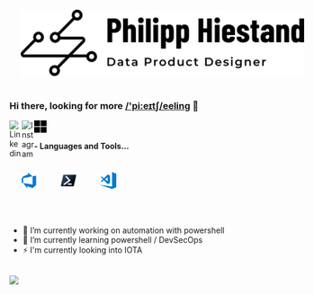 <img src="https://github.com/pheeling/pheeling/blob/master/resources/pic/social/Profession.png" alt="DataProductDesigner" style="vertical-align:top; margin:20px" width="1200px">

<br />

### Hi there, looking for more [/'pi:eɪtʃ/eeling](https://philipphiestand.ch) 👋

<a href="https://www.linkedin.com/in/philipp-hiestand-498a8673/">
  <img align="left" alt="Linkedin" width="22px" src="https://cdn.jsdelivr.net/npm/simple-icons@v3/icons/linkedin.svg" />
</a>
<a href="https://www.instagram.com/philipphiestand/">
  <img align="left" alt="Instagram" width="22px" src="https://cdn.jsdelivr.net/npm/simple-icons@v3/icons/instagram.svg" />
</a>
<a href="https://techcommunity.microsoft.com/t5/user/viewprofilepage/user-id/561080">
  <img align="left" alt="MS TechCommunity" width="22px" src="https://github.com/pheeling/pheeling/blob/master/resources/pic/social/Microsoft_logo_social.png" />
</a>

<br />

#### - Languages and Tools...

<p align="left">
 <img src="https://github.com/pheeling/pheeling/blob/master/resources/pic/languages/azureDevOps.png" alt="Azure DevOps" style="vertical-align:top; margin:20px" width="30px" height="30px"><img src="https://github.com/pheeling/pheeling/blob/master/resources/pic/languages/PowerShell_Core_6.0_icon.png" alt="PSCore" style="vertical-align:top; margin:20px" width="30px" height="30px"><img src="https://github.com/pheeling/pheeling/blob/master/resources/pic/languages/Visual_Studio_Code_1.18_icon.png" alt="VisualStudioCode" style="vertical-align:top; margin:20px" width="30px" height="30px">

</p>

<br />

- 🔭 I’m currently working on automation with powershell
- 🌱 I’m currently learning powershell / DevSecOps
- ⚡ I'm currently looking into IOTA

<br />


<img src="https://github-readme-stats.vercel.app/api?username=pheeling&show_icons=true&title_color=fff&icon_color=79ff97&text_color=9f9f9f&bg_color=151515">

<!--
**pheeling/pheeling** is a ✨ _special_ ✨ repository because its `README.md` (this file) appears on your GitHub profile.

Here are some ideas to get you started:

- 🔭 I’m currently working on ...
- 🌱 I’m currently learning ...
- 👯 I’m looking to collaborate on ...
- 🤔 I’m looking for help with ...
- 💬 Ask me about ...
- 📫 How to reach me: ...
- 😄 Pronouns: ...
- ⚡ Fun fact: ...
-->

